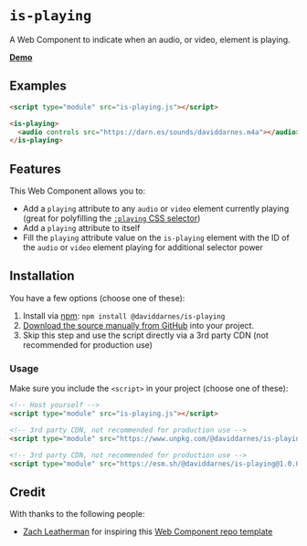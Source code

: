 # `is-playing`

A Web Component to indicate when an audio, or video, element is playing.

**[Demo](https://daviddarnes.github.io/is-playing/demo.html)**

## Examples

```html
<script type="module" src="is-playing.js"></script>

<is-playing>
  <audio controls src="https://darn.es/sounds/daviddarnes.m4a"></audio>
</is-playing>
```

## Features

This Web Component allows you to:

- Add a `playing` attribute to any `audio` or `video` element currently playing (great for polyfilling the [`:playing` CSS selector](https://developer.mozilla.org/en-US/docs/Web/CSS/:playing))
- Add a `playing` attribute to itself
- Fill the `playing` attribute value on the `is-playing` element with the ID of the `audio` or `video` element playing for additional selector power

## Installation

You have a few options (choose one of these):

1. Install via [npm](https://www.npmjs.com/package/@daviddarnes/is-playing): `npm install @daviddarnes/is-playing`
1. [Download the source manually from GitHub](https://github.com/daviddarnes/is-playing/releases) into your project.
1. Skip this step and use the script directly via a 3rd party CDN (not recommended for production use)

### Usage

Make sure you include the `<script>` in your project (choose one of these):

```html
<!-- Host yourself -->
<script type="module" src="is-playing.js"></script>
```

```html
<!-- 3rd party CDN, not recommended for production use -->
<script type="module" src="https://www.unpkg.com/@daviddarnes/is-playing@1.0.0/is-playing.js"></script>
```

```html
<!-- 3rd party CDN, not recommended for production use -->
<script type="module" src="https://esm.sh/@daviddarnes/is-playing@1.0.0"></script>
```

## Credit

With thanks to the following people:

- [Zach Leatherman](https://zachleat.com) for inspiring this [Web Component repo template](https://github.com/daviddarnes/component-template)
